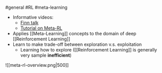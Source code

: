 #general #RL #meta-learning 
- Informative videos:
	- [Finn talk](https://www.youtube.com/watch?v=c0vSwglRY4w&ab_channel=CIFAR)
	- [Tutorial on Meta-RL](https://www.youtube.com/watch?v=XUQ9jLOZqGc&ab_channel=AutoMLConf)
- Applies [[Meta-Learning]] concepts to the domain of deep [[Reinforcement Learning]]
- Learn to make trade-off between exploration v.s. exploitation
	- Learning how to explore ([[Reinforcement Learning]] is generally very sample **inefficient**)


![[meta-rl-overview.png|500]]